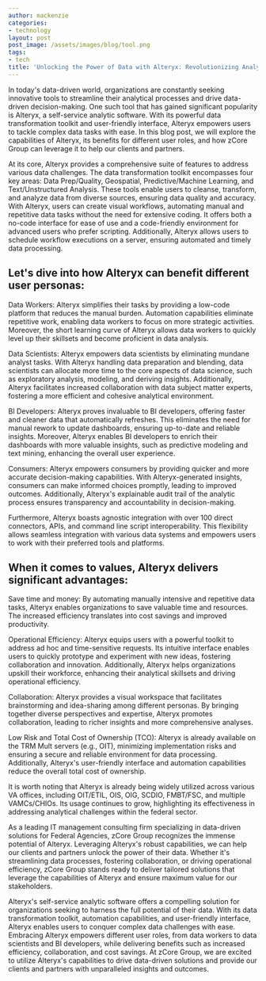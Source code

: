 ```yaml
---
author: mackenzie
categories:
- technology
layout: post
post_image: /assets/images/blog/tool.png
tags:
- tech
title: 'Unlocking the Power of Data with Alteryx: Revolutionizing Analytics and Automation'
---
```


In today's data-driven world, organizations are constantly seeking innovative tools to streamline their analytical processes and drive data-driven decision-making. One such tool that has gained significant popularity is Alteryx, a self-service analytic software. With its powerful data transformation toolkit and user-friendly interface, Alteryx empowers users to tackle complex data tasks with ease. In this blog post, we will explore the capabilities of Alteryx, its benefits for different user roles, and how zCore Group can leverage it to help our clients and partners.

At its core, Alteryx provides a comprehensive suite of features to address various data challenges. The data transformation toolkit encompasses four key areas: Data Prep/Quality, Geospatial, Predictive/Machine Learning, and Text/Unstructured Analysis. These tools enable users to cleanse, transform, and analyze data from diverse sources, ensuring data quality and accuracy. With Alteryx, users can create visual workflows, automating manual and repetitive data tasks without the need for extensive coding. It offers both a no-code interface for ease of use and a code-friendly environment for advanced users who prefer scripting. Additionally, Alteryx allows users to schedule workflow executions on a server, ensuring automated and timely data processing.

## Let's dive into how Alteryx can benefit different user personas:

Data Workers: Alteryx simplifies their tasks by providing a low-code platform that reduces the manual burden. Automation capabilities eliminate repetitive work, enabling data workers to focus on more strategic activities. Moreover, the short learning curve of Alteryx allows data workers to quickly level up their skillsets and become proficient in data analysis.

Data Scientists: Alteryx empowers data scientists by eliminating mundane analyst tasks. With Alteryx handling data preparation and blending, data scientists can allocate more time to the core aspects of data science, such as exploratory analysis, modeling, and deriving insights. Additionally, Alteryx facilitates increased collaboration with data subject matter experts, fostering a more efficient and cohesive analytical environment.

BI Developers: Alteryx proves invaluable to BI developers, offering faster and cleaner data that automatically refreshes. This eliminates the need for manual rework to update dashboards, ensuring up-to-date and reliable insights. Moreover, Alteryx enables BI developers to enrich their dashboards with more valuable insights, such as predictive modeling and text mining, enhancing the overall user experience.

Consumers: Alteryx empowers consumers by providing quicker and more accurate decision-making capabilities. With Alteryx-generated insights, consumers can make informed choices promptly, leading to improved outcomes. Additionally, Alteryx's explainable audit trail of the analytic process ensures transparency and accountability in decision-making.

Furthermore, Alteryx boasts agnostic integration with over 100 direct connectors, APIs, and command line script interoperability. This flexibility allows seamless integration with various data systems and empowers users to work with their preferred tools and platforms.

## When it comes to values, Alteryx delivers significant advantages:

Save time and money: By automating manually intensive and repetitive data tasks, Alteryx enables organizations to save valuable time and resources. The increased efficiency translates into cost savings and improved productivity.

Operational Efficiency: Alteryx equips users with a powerful toolkit to address ad hoc and time-sensitive requests. Its intuitive interface enables users to quickly prototype and experiment with new ideas, fostering collaboration and innovation. Additionally, Alteryx helps organizations upskill their workforce, enhancing their analytical skillsets and driving operational efficiency.

Collaboration: Alteryx provides a visual workspace that facilitates brainstorming and idea-sharing among different personas. By bringing together diverse perspectives and expertise, Alteryx promotes collaboration, leading to richer insights and more comprehensive analyses.

Low Risk and Total Cost of Ownership (TCO): Alteryx is already available on the TRM Mult servers (e.g., OIT), minimizing implementation risks and ensuring a secure and reliable environment for data processing. Additionally, Alteryx's user-friendly interface and automation capabilities reduce the overall total cost of ownership.

It is worth noting that Alteryx is already being widely utilized across various VA offices, including OIT/ETIL, OIS, OIG, SCDIO, FMBT/FSC, and multiple VAMCs/CHIOs. Its usage continues to grow, highlighting its effectiveness in addressing analytical challenges within the federal sector.

As a leading IT management consulting firm specializing in data-driven solutions for Federal Agencies, zCore Group recognizes the immense potential of Alteryx. Leveraging Alteryx's robust capabilities, we can help our clients and partners unlock the power of their data. Whether it's streamlining data processes, fostering collaboration, or driving operational efficiency, zCore Group stands ready to deliver tailored solutions that leverage the capabilities of Alteryx and ensure maximum value for our stakeholders.

Alteryx's self-service analytic software offers a compelling solution for organizations seeking to harness the full potential of their data. With its data transformation toolkit, automation capabilities, and user-friendly interface, Alteryx enables users to conquer complex data challenges with ease. Embracing Alteryx empowers different user roles, from data workers to data scientists and BI developers, while delivering benefits such as increased efficiency, collaboration, and cost savings. At zCore Group, we are excited to utilize Alteryx's capabilities to drive data-driven solutions and provide our clients and partners with unparalleled insights and outcomes.